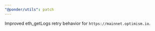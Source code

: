 ```yaml
---
"@ponder/utils": patch
---
```


Improved eth_getLogs retry behavior for `https://mainnet.optimism.io`.

